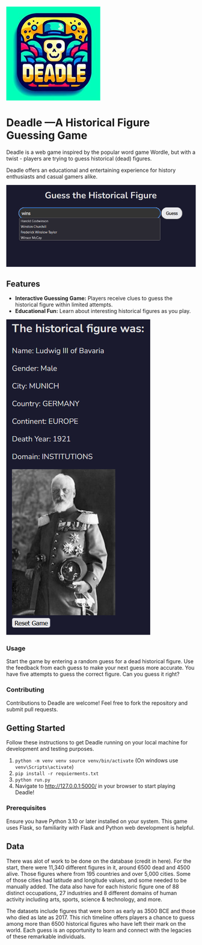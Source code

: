 ![logo.jpg](app/static/img/logo.jpg)

# Deadle —A Historical Figure Guessing Game

Deadle is a web game inspired by the popular word game Wordle, but with a twist - players are trying to guess historical (dead) figures. 

Deadle offers an educational and entertaining experience for history enthusiasts and casual gamers alike.

![img.png](app/static/img/pr/first_guess.png)


## Features

- **Interactive Guessing Game:** Players receive clues to guess the historical figure within limited attempts.
- **Educational Fun:** Learn about interesting historical figures as you play.

![img_1.png](app/static/img/pr/game_over.png)

### Usage
Start the game by entering a random guess for a dead historical figure.
Use the feedback from each guess to make your next guess more accurate.
You have five attempts to guess the correct figure. Can you guess it right?

### Contributing
Contributions to Deadle are welcome! Feel free to fork the repository and submit pull requests.

## Getting Started

Follow these instructions to get Deadle running on your local machine for development and testing purposes.
1. `python -m venv venv
source venv/bin/activate`
    (On windows use `venv\Scripts\activate`)
2. `pip install -r requierments.txt`
3. `python run.py`
4. Navigate to http://127.0.0.1:5000/ in your browser to start playing Deadle!

### Prerequisites

Ensure you have Python 3.10 or later installed on your system. This game uses Flask, so familiarity with Flask and Python web development is helpful.

## Data
There was alot of work to be done on the database (credit in here).
For the start, there were 11,340 different figures in it, around 6500 dead and 4500 alive.
Those figures where from 195 countries and over 5,000 cities.
Some of those cities had latitude and longitude values, and some needed to be manually added.
The data also have for each historic figure one of 88 distinct occupations,
27 industries and 8 different domains of human activity including arts,
sports, science & technology, and more.

The datasets include figures that were born as early as 3500 BCE and those who died as late as 2017.
This rich timeline offers players a chance
to guess among more than 6500 historical figures who have left their mark on the world.
Each guess is an opportunity to learn and connect with the legacies of these remarkable individuals.

